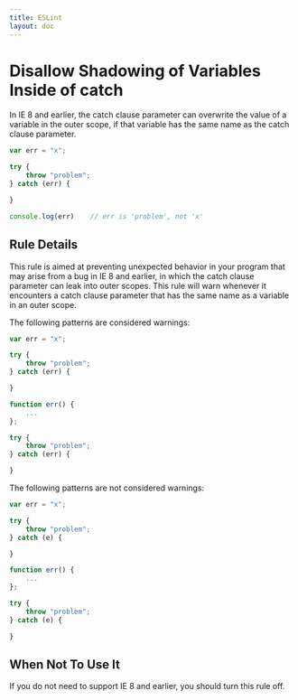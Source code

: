 ```yaml
---
title: ESLint
layout: doc
---
```

# Disallow Shadowing of Variables Inside of catch

In IE 8 and earlier, the catch clause parameter can overwrite the value of a variable in the outer scope, if that variable has the same name as the catch clause parameter.

```js
var err = "x";

try {
    throw "problem";
} catch (err) {

}

console.log(err)    // err is 'problem', not 'x'
```

## Rule Details

This rule is aimed at preventing unexpected behavior in your program that may arise from a bug in IE 8 and earlier, in which the catch clause parameter can leak into outer scopes. This rule will warn whenever it encounters a catch clause parameter that has the same name as a variable in an outer scope.

The following patterns are considered warnings:

```js
var err = "x";

try {
    throw "problem";
} catch (err) {

}

function err() {
    ...
};

try {
    throw "problem";
} catch (err) {

}
```

The following patterns are not considered warnings:

```js
var err = "x";

try {
    throw "problem";
} catch (e) {

}

function err() {
    ...
};

try {
    throw "problem";
} catch (e) {

}
```

## When Not To Use It

If you do not need to support IE 8 and earlier, you should turn this rule off.
